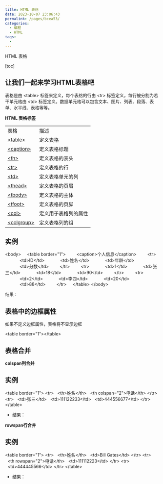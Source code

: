 ```yaml
---
title: HTML 表格
date: 2023-10-07 23:06:43
permalink: /pages/bcea53/
categories:
  - 编程
  - HTML
tags:
  - 
---
```

HTML 表格

[toc]
## **让我们一起来学习HTML表格吧**

表格是由 &lt;table&gt; 标签来定义，每个表格的行由 &lt;tr&gt; 标签定义，每行被分割为若干单元格由 &lt;td&gt; 标签定义。数据单元格可以包含文本、图片、列表、段落、表单、水平线、表格等等。

**HTML 表格标签**

|     |     |
| --- | --- |
| 表格  | 描述  |
| [&lt;table&gt;](https://m.html.cn/doc/html/tags/tag-table/) | 定义表格 |
| [&lt;caption&gt;](https://m.html.cn/doc/html/tags/tag-caption/) | 定义表格标题 |
| [&lt;th&gt;](https://m.html.cn/doc/html/tags/tag-th/) | 定义表格的表头 |
| [&lt;tr&gt;](https://m.html.cn/doc/html/tags/tag-tr/) | 定义表格的行 |
| [&lt;td&gt;](https://m.html.cn/doc/html/tags/tag-td/) | 定义表格单元的列 |
| [&lt;thead&gt;](https://m.html.cn/doc/html/tags/tag-thead/) | 定义表格的页眉 |
| [&lt;tbody&gt;](https://m.html.cn/doc/html/tags/tag-tbody/) | 定义表格的主体 |
| [&lt;tfoot&gt;](https://m.html.cn/doc/html/tags/tag-tfoot/) | 定义表格的页脚 |
| [&lt;col&gt;](https://m.html.cn/doc/html/tags/tag-col/) | 定义用于表格列的属性 |
| [&lt;colgroup&gt;](https://m.html.cn/doc/html/tags/tag-colgroup/) | 定义表格列的组 |

## 实例

&lt;body&gt;
    &lt;table border="1"&gt;
        &lt;caption&gt;个人信息&lt;/caption&gt;
        &lt;tr&gt;
            &lt;td&gt;ID&lt;/td&gt;
            &lt;td&gt;姓名&lt;/td&gt;
            &lt;td&gt;年龄&lt;/td&gt;
            &lt;td&gt;分数&lt;/td&gt;
        &lt;/tr&gt;
        &lt;tr&gt;
            &lt;td&gt;1&lt;/td&gt;
            &lt;td&gt;张三&lt;/td&gt;
            &lt;td&gt;18&lt;/td&gt;
            &lt;td&gt;90&lt;/td&gt;
        &lt;/tr&gt;
        &lt;tr&gt;
            &lt;td&gt;2&lt;/td&gt;
            &lt;td&gt;李四&lt;/td&gt;
            &lt;td&gt;20&lt;/td&gt;
            &lt;td&gt;88&lt;/td&gt;
        &lt;/tr&gt;
    &lt;/table&gt;
&lt;/body&gt;


结果：


## **表格中的边框属性**

如果不定义边框属性，表格将不显示边框

&lt;table border="1"&gt;&lt;/table&gt;

## **表格合并**

**colspan列合并**

## 实例

&lt;table border="1"&gt;
&lt;tr&gt;
  &lt;th&gt;姓名&lt;/th&gt;
  &lt;th colspan="2"&gt;电话&lt;/th&gt;
&lt;/tr&gt;
&lt;tr&gt;
  &lt;td&gt;张三&lt;/td&gt;
  &lt;td&gt;111122233&lt;/td&gt;
  &lt;td&gt;444556677&lt;/td&gt;
&lt;/tr&gt;
&lt;/table&gt;

- 结果：


**rowspan行合并**

## 实例

&lt;table border="1"&gt;
&lt;tr&gt;
  &lt;th&gt;姓名&lt;/th&gt;
  &lt;td&gt;Bill Gates&lt;/td&gt;
&lt;/tr&gt;
&lt;tr&gt;
  &lt;th rowspan="2"&gt;电话&lt;/th&gt;
  &lt;td&gt;111112223&lt;/td&gt;
&lt;/tr&gt;
&lt;tr&gt;
  &lt;td&gt;444445566&lt;/td&gt;
&lt;/tr&gt;
&lt;/table&gt;


- 结果：
